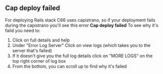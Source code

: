 ## Cap deploy failed

For deploying Rails stack C66 uses capistrano, so if your deployment fails during the capistrano you'll see this error **Cap deploy failed** To see why it's faild you need to:

1.   Click on full details and help
2.   Under "Error Log Server" Click on view logs (which takes you to the server that's failed)
3.   If it doesn't give you the full log details click on "MORE LOGS" on the top right corner of log box
4.   From the bottom, you can scroll up to find why it's failed
